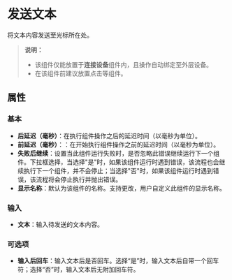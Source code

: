 # 发送文本
将文本内容发送至光标所在处。
>**说明：**
> - 该组件仅能放置于**连接设备**组件内，且操作自动绑定至外层设备。
> - 在该组件前建议放置点击等组件。

## 属性

### 基本
- **后延迟（毫秒）**：在执行组件操作之后的延迟时间（以毫秒为单位）。
- **前延迟（毫秒）**：：在开始执行组件操作之前的延迟时间（以毫秒为单位）。
- **失败后继续**：设置当此组件运行失败时，是否忽略此错误继续运行下一个组件。下拉框选择，当选择"是"时，如果该组件运行时遇到错误，该流程也会继续执行下一个组件，并不会停止；当选择"否"时，如果该组件运行时遇到错误，该流程将会停止执行并抛出错误。
- **显示名称**：默认为该组件的名称。支持更改，用户自定义此组件的显示名称。

### 输入
- **文本**：输入待发送的文本内容。

### 可选项
- **输入后回车**：输入文本后是否回车。选择“是”时，输入文本后自带一个回车符；选择“否”时，输入文本后无附加回车符。